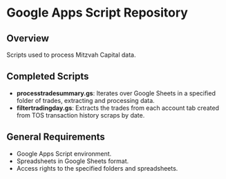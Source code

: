 # Google Apps Script Repository

## Overview
Scripts used to process Mitzvah Capital data.

## Completed Scripts
- **processtradesummary.gs**: Iterates over Google Sheets in a specified folder of trades, extracting and processing data.
- **filtertradingday.gs**: Extracts the trades from each account tab created from TOS transaction history scraps by date.

## General Requirements
- Google Apps Script environment.
- Spreadsheets in Google Sheets format.
- Access rights to the specified folders and spreadsheets.
